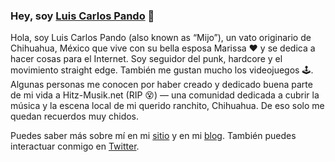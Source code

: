 ### Hey, soy [Luis Carlos Pando](https://luiscarlospando.com) 👋
Hola, soy Luis Carlos Pando (also known as “Mijo”), un vato originario de Chihuahua, México que vive con su bella esposa Marissa ❤️ y se dedica a hacer cosas para el Internet. Soy seguidor del punk, hardcore y el movimiento straight edge. También me gustan mucho los videojuegos 🕹️. Algunas personas me conocen por haber creado y dedicado buena parte de mi vida a Hitz-Musik.net (RIP 😵) ― una comunidad dedicada a cubrir la música y la escena local de mi querido ranchito, Chihuahua. De eso solo me quedan recuerdos muy chidos.

Puedes saber más sobre mí en mi [sitio](https://luiscarlospando.com) y en mi [blog](https://blog.luiscarlospando.com). También puedes interactuar conmigo en [Twitter](https://www.twitter.com/mijo).

<!--
**luiscarlospando/luiscarlospando** is a ✨ _special_ ✨ repository because its `README.md` (this file) appears on your GitHub profile.

Here are some ideas to get you started:

- 🔭 I’m currently working on ...
- 🌱 I’m currently learning ...
- 👯 I’m looking to collaborate on ...
- 🤔 I’m looking for help with ...
- 💬 Ask me about ...
- 📫 How to reach me: ...
- 😄 Pronouns: ...
- ⚡ Fun fact: ...
-->
